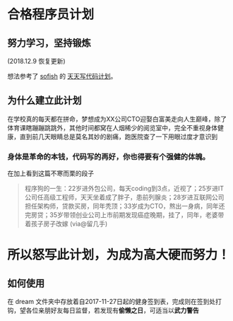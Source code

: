 # 合格程序员计划

## 努力学习，坚持锻炼

(2018.12.9 恢复更新)

想法参考了 [sofish](https://github.com/sofish) 的 [天天写代码计划](https://github.com/sofish/everyday)。

## 为什么建立此计划

在学校真的每天都在拼命，梦想成为XX公司CTO迎娶白富美走向人生巅峰，除了体育课瞎蹦蹦跳跳外，其他时间都窝在人烟稀少的阅览室中，完全不重视身体健康，直到前几天眼睛总是莫名其妙的剧痛，跑医院查了一下用眼过度才意识到
### 身体是革命的本钱，代码写的再好，你也得要有个强健的体魄。

在加上看到这篇不寒而栗的段子

>程序狗的一生：22岁进外包公司，每天coding到3点，近视了；25岁进IT公司任高级工程师，天天坐着成了胖子，患前列腺炎；28岁进互联网公司担任架构师，贷款买房，同年秃顶；33岁成为CTO，熬出一身病，同年还完房贷；35岁带领创业公司上市前期发现癌症晚期，挂了，同年，老婆带着孩子房子改嫁 (via@留几手)

# 所以怒写此计划，为成为高大硬而努力！

## 如何使用

在 dream 文件夹中存放着自2017-11-27日起的健身签到表，完成则在签到处打钩，望各位亲朋好友每日监督，若发现有**偷懒之日**，可适当以**武力警告**

